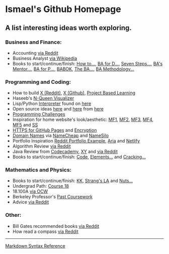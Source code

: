 # Ismael's Github Homepage

## A list interesting ideas worth exploring.

### Business and Finance:

* Accounting [via Reddit](https://www.reddit.com/r/Accounting/wiki/index)
* Business Analyst [via Wikipedia](https://en.wikipedia.org/wiki/Business_analyst)
* Books to start/continue/finish: [How to...](http://a.co/2heWQ3q), [BA for D...](http://a.co/9hms2Rz), [Seven Steps...](http://a.co/bYwe6UC), [BA's Mentor...](http://a.co/3zuj6BF), [BA for P...](http://a.co/eDo11Z4), [BABOK](http://a.co/2ytZ4gD), [The BA...](http://a.co/0Ohbw3z), [BA Methodology...](http://a.co/g8T6jgg)

### Programming and Coding:

* How to build [X (Reddit)](https://redd.it/8j0gz3), [X (Github)](https://github.com/osmaelo/build-your-own-x), [Project Based Learning](https://github.com/osmaelo/project-based-learning)
* Haseeb's [N-Queen Visualizer](https://github.com/osmaelo/n-queens-visualizer)
* Lisp/Python [Interpreter](http://norvig.com/lispy.html) found on [here](https://redd.it/7yqcy5)
* Open source ideas [here](https://summerofcode.withgoogle.com/) and [here](https://github.com/open-source) from [here](https://redd.it/8agu0w)
* [Programming Challenges](https://raw.githubusercontent.com/osmaelo/osmaelo.github.io/master/programmingchallenges.png)
* Inspiration for home website's look/aesthetic: [MF1](http://motherfuckingwebsite.com/), [MF2](http://bettermotherfuckingwebsite.com/), [MF3](https://bestmotherfucking.website/), [MF4](https://thebestmotherfucking.website/), [MF5](https://evenbettermotherfucking.website/) and [SS](https://phrakture.github.io/starting-stretching.html)
* [HTTPS for GitHub Pages](https://blog.github.com/2016-06-08-https-for-github-pages/) and [Encryption](https://letsencrypt.org/)
* [Domain Names](https://redd.it/5ya72b) via [NameCheap](https://www.namecheap.com/) and [NameSilo](https://www.namesilo.com/)
* Portfolio Inspiration [Reddit Portfolio Example](https://redd.it/8dmg13), [Aria](https://www.aria.ai/) and [Netlify](https://www.netlify.com/)
* Algorithm Review [via Reddit](https://redd.it/8hvyds)
* Java Review from [Codecademy](https://www.codecademy.com/catalog/language/java), [XY](https://learnxinyminutes.com/docs/java/) and [via Reddit](https://www.reddit.com/r/learnjava/)
* Books to start/continue/finish: [Code](http://a.co/fNupHBs), [Elements...](http://a.co/2tPAp8A) and [Cracking...](http://a.co/5vvNO7r)


### Mathematics and Physics:

* Books to start/continue/finish: [KK](http://a.co/5fyKlFx), [Strang's LA](http://math.mit.edu/~gs/linearalgebra/) and [Nuts...](http://a.co/hhdp36v)
* Undergrad Path: [Course 18](http://math.mit.edu/academics/undergrad/major/index.php)
* 18.100A [via OCW](https://ocw.mit.edu/courses/mathematics/18-100a-introduction-to-analysis-fall-2012/index.htm)
* Berkeley Professor's [Past Coursework](http://people.eecs.berkeley.edu/~alexch/coursework.html)
* Advice [via Reddit](https://redd.it/2kuntb)

### Other:

* Bill Gates recommended books [via Reddit](https://redd.it/8mavhh)
* How read a compass [via Reddit](https://redd.it/8mdr29)

***

[Markdown Syntax Reference](https://daringfireball.net/projects/markdown/syntax)
